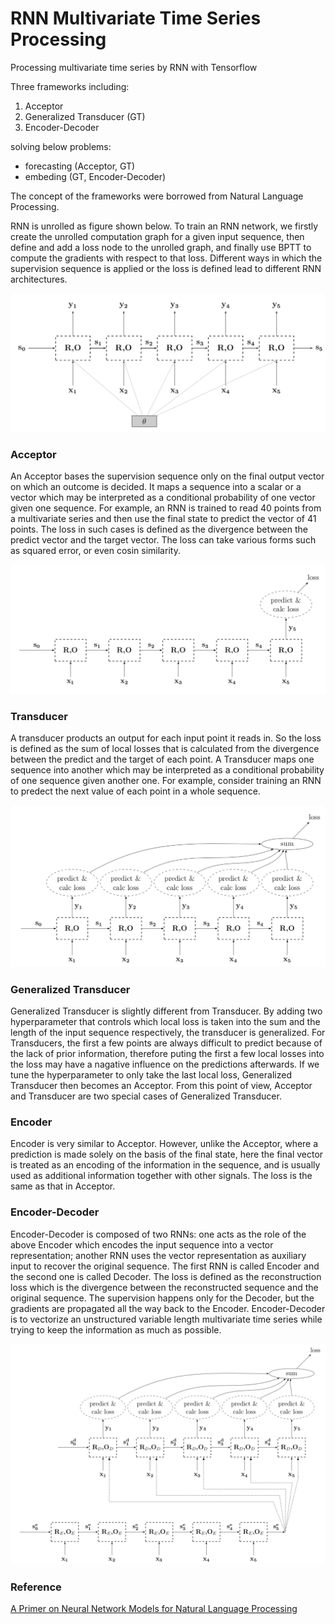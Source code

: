 # RNN Multivariate Time Series Processing
Processing multivariate time series by RNN with Tensorflow

Three frameworks including:
1. Acceptor
2. Generalized Transducer (GT)
3. Encoder-Decoder

solving below problems:
* forecasting (Acceptor, GT)
* embeding (GT, Encoder-Decoder)

The concept of the frameworks were borrowed from Natural Language Processing. 

RNN is unrolled as figure shown below. To train an RNN network, we firstly create the unrolled computation graph for a given input sequence, then define and add a loss node to the unrolled graph, and finally use BPTT to compute the gradients with respect to that loss. Different ways in which the supervision sequence is applied or the loss is defined lead to different RNN architectures.

![RNN unrolled](https://raw.githubusercontent.com/bujingyi/rnn-multivariate-time-series/master/image_markdown/rnn_unrolled.png)


### Acceptor
An Acceptor bases the supervision sequence only on the final output vector on which an outcome is decided. It maps a sequence into a scalar or a vector which may be interpreted as a conditional probability of one vector given one sequence. For example, an RNN is trained to read 40 points from a multivariate series and then use the final state to predict the vector of 41 points. The loss in such cases is defined as the divergence between the predict vector and the target vector. The loss can take various forms such as squared error, or even cosin similarity. 

![Acceptor](https://raw.githubusercontent.com/bujingyi/rnn-multivariate-time-series/master/image_markdown/acceptor.png)

### Transducer
A transducer products an output for each input point it reads in. So the loss is defined as the sum of local losses that is calculated from the divergence between the predict and the target of each point. A Transducer maps one sequence into another which may be interpreted as a conditional probability of one sequence given another one. For example, consider training an RNN to predect the next value of each point in a whole sequence.

![Transducer](https://raw.githubusercontent.com/bujingyi/rnn-multivariate-time-series/master/image_markdown/transducer.png)

### Generalized Transducer
Generalized Transducer is slightly different from Transducer. By adding two hyperparameter that controls which local loss is taken into the sum and the length of the input sequence respectively, the transducer is generalized. For Transducers, the first a few points are always difficult to predict because of the lack of prior information, therefore puting the first a few local losses into the loss may have a nagative influence on the predictions afterwards. If we tune the hyperparameter to only take the last local loss, Generalized Transducer then becomes an Acceptor. From this point of view, Acceptor and Transducer are two special cases of Generalized Transducer.

### Encoder
Encoder is very similar to Acceptor. However, unlike the Acceptor, where a prediction is made solely on the basis of the final state, here the final vector is treated as an encoding of the information in the sequence, and is usually used as additional information together with other signals. The loss is the same as that in Acceptor.

### Encoder-Decoder
Encoder-Decoder is composed of two RNNs: one acts as the role of the above Encoder which encodes the input sequence into a vector representation; another RNN uses the vector representation as auxiliary input to recover the original sequence. The first RNN is called Encoder and the second one is called Decoder. The loss is defined as the reconstruction loss which is the divergence between the reconstructed sequence and the original sequence. The supervision happens only for the Decoder, but the gradients are propagated all the way back to the Encoder. Encoder-Decoder is to vectorize an unstructured variable length multivariate time series while trying to keep the information as much as possible.

![Encoder-Decoder](https://github.com/bujingyi/rnn-multivariate-time-series/blob/master/image_markdown/encoder_decoder.png?raw=true)


### Reference
[A Primer on Neural Network Models for Natural Language Processing](https://arxiv.org/abs/1510.00726)
